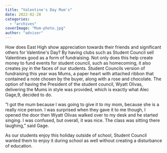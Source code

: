 ```yaml
---
title: "Valentine's Day Mum's"
date: 2022-02-28
categories: 
  - "archives"
coverImage: "Mum-photo.jpg"
author: "adviser"
---
```


How does East High show appreciation towards their friends and significant others for Valentine's Day? By having clubs such as Student Council sell Valentines good as a form of fundraising. Not only does this help create money to fund events for student council, such as homecoming, it also creates joy in the faces of our students. Student Councils version of fundraising this year was Mums, a paper heart with attached ribbon that contained a note chosen by the buyer, along with a rose and chocolate. The option of having the President of the student council, Wyatt Olivas, delivering the Mums in style was provided, which is exactly what Alec Gage,9, decided to do.

“I got the mum because I was going to give it to my mom, because she is a really nice person. I was surprised when they gave it to me though, I opened the door then Wyatt Olivas walked over to my desk and he started singing. I was confused, but overall, it was nice. The class was sitting there laughing,” said Gage.

As our students enjoy this holiday outside of school, Student Council wanted them to enjoy it during school as well without creating a disturbance of education.
